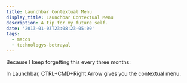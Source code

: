 ```yaml
---
title: Launchbar Contextual Menu
display_title: Launchbar Contextual Menu
description: A tip for my future self.
date: '2013-01-03T23:08:23-05:00'
tags:
  - macos
  - technologys-betrayal
---
```

Because I keep forgetting this every three months:

In Launchbar, CTRL+CMD+Right Arrow gives you the contextual menu.
